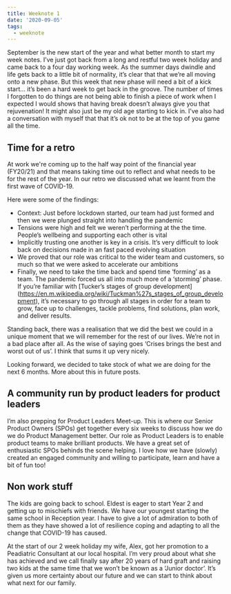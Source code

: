 ```yaml
---
title: Weeknote 1
date: '2020-09-05'
tags:
  - weeknote
---
```

September is the new start of the year and what better month to start my week notes. I’ve just got back from a long and restful two week holiday and came back to a four day working week. As the summer days dwindle and life gets back to a little bit of normality, it’s clear that that we’re all moving onto a new phase.  But this week that new phase will need a bit of a kick start... it’s been a hard week to get back in the groove. The number of times I forgotten to do things are not being able to finish a piece of work when I expected I would shows that having break doesn’t always give you that rejuvenation! It might also just be my old age starting to kick in. I’ve also had a conversation with myself that that it’s ok not to be at the top of you game all the time.


## Time for a retro


At work we're coming up to the half way point of the financial year (FY20/21) and that means taking time out to reflect and what needs to be for the rest of the year.  In our retro we discussed what we learnt from the first wave of COVID-19. 

Here were some of the findings:

- Context: Just before lockdown started, our team had just formed and then we were plunged straight into handling the pandemic
- Tensions were high and felt we weren’t performing at the the time. People’s wellbeing and supporting each other is vital
- Implicitly trusting one another is key in a crisis. It’s very difficult to look back on decisions made in an fast paced evolving situation 
- We proved that our role was critical to the wider team and customers, so much so that we were asked to accelerate our ambitions
- Finally, we need to take the time back and spend time ‘forming’ as a team. The pandemic forced us all into much more of a ‘storming’ phase.  If you’re familiar with [Tucker’s stages of group development] (https://en.m.wikipedia.org/wiki/Tuckman%27s_stages_of_group_development), it’s necessary to go through all stages in order for a team to grow, face up to challenges, tackle problems, find solutions, plan work, and deliver results. 

Standing back, there was a realisation that we did the best we could in a unique moment that we will remember for the rest of our lives.  We’re not in a bad place after all.  As the wise of saying goes ‘Crises brings the best and worst out of us’. I think that sums it up very nicely.

Looking forward, we decided to take stock of what we are doing for the next 6 months. More about this in future posts.


## A community run by product leaders for product leaders

I’m also prepping for Product Leaders Meet-up. This is where our Senior Product Owners (SPOs) get together every six weeks to discuss how we do we do Product Management better. Our role as Product Leaders is to enable product teams to make brilliant products. We have a great set of enthusiastic SPOs behinds the scene helping. I love how we have (slowly) created an engaged community and willing to participate, learn and have a bit of fun too!


## Non work stuff

The kids are going back to school. Eldest is eager to start Year 2 and getting up to mischiefs with friends. We have our youngest starting the same school in Reception year. I have to give a lot of admiration to both of them as they have showed a lot of resilience coping and adapting to all the change that COVID-19 has caused.

At the start of our 2 week holiday my wife, Alex, got her promotion to a Peadiatric Consultant at our local hospital. I’m very proud about what she has achieved and we call finally say after 20 years of hard graft and raising two kids at the same time that we won’t be known as a ‘Junior doctor’. It’s given us more certainty about our future and we can start to think about what next for our family.


